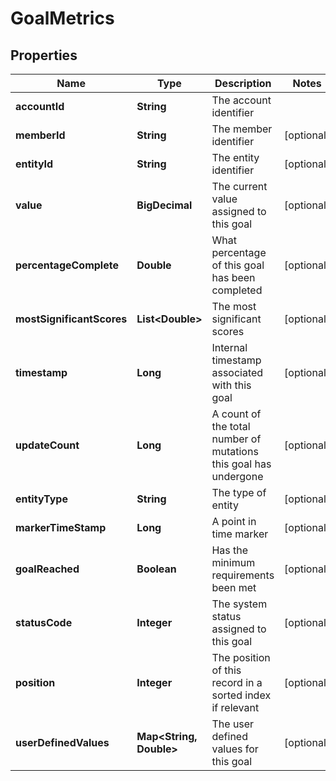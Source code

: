 

# GoalMetrics


## Properties

Name | Type | Description | Notes
------------ | ------------- | ------------- | -------------
**accountId** | **String** | The account identifier | 
**memberId** | **String** | The member identifier |  [optional]
**entityId** | **String** | The entity identifier |  [optional]
**value** | **BigDecimal** | The current value assigned to this goal |  [optional]
**percentageComplete** | **Double** | What percentage of this goal has been completed |  [optional]
**mostSignificantScores** | **List&lt;Double&gt;** | The most significant scores |  [optional]
**timestamp** | **Long** | Internal timestamp associated with this goal |  [optional]
**updateCount** | **Long** | A count of the total number of mutations this goal has undergone |  [optional]
**entityType** | **String** | The type of entity |  [optional]
**markerTimeStamp** | **Long** | A point in time marker |  [optional]
**goalReached** | **Boolean** | Has the minimum requirements been met |  [optional]
**statusCode** | **Integer** | The system status assigned to this goal |  [optional]
**position** | **Integer** | The position of this record in a sorted index if relevant |  [optional]
**userDefinedValues** | **Map&lt;String, Double&gt;** | The user defined values for this goal |  [optional]



